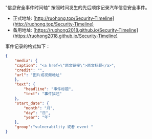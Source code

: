 "信息安全事件时间轴" 按照时间发生的先后顺序记录汽车信息安全事件。
- 正式地址: [http://ruohong.top/Security-Timeline](http://ruohong.top/Security-Timeline)
- 备用地址: [https://ruohong2018.github.io/Security-Timeline](https://ruohong2018.github.io/Security-Timeline)

事件记录的格式如下：
```json
{
	"media": {
	"caption": "<a href=\"原文链接\">原文标题</a>",
	"credit": "",
	"url": "图片或视频地址"
	},
	"text": {
		"headline": "事件标题",
		"text": "事件描述"
	},
	"start_date": {
		"month": "月",
		"day": "日",
		"year": "年"
	},
	"group":"vulnerability 或者 event "
}
```
